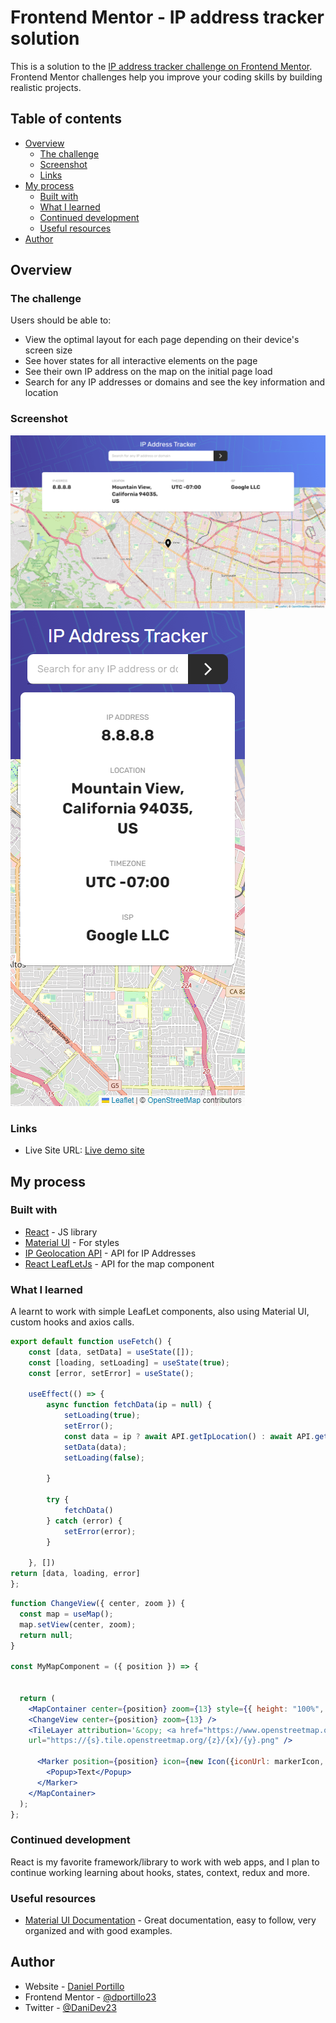 # Frontend Mentor - IP address tracker solution

This is a solution to the [IP address tracker challenge on Frontend Mentor](https://www.frontendmentor.io/challenges/ip-address-tracker-I8-0yYAH0). Frontend Mentor challenges help you improve your coding skills by building realistic projects. 

## Table of contents

- [Overview](#overview)
  - [The challenge](#the-challenge)
  - [Screenshot](#screenshot)
  - [Links](#links)
- [My process](#my-process)
  - [Built with](#built-with)
  - [What I learned](#what-i-learned)
  - [Continued development](#continued-development)
  - [Useful resources](#useful-resources)
- [Author](#author)

## Overview

### The challenge

Users should be able to:

- View the optimal layout for each page depending on their device's screen size
- See hover states for all interactive elements on the page
- See their own IP address on the map on the initial page load
- Search for any IP addresses or domains and see the key information and location

### Screenshot

![Desktop View](./screenshots/desktop.png)
![Mobile View](./screenshots/mobile.png)

### Links

- Live Site URL: [Live demo site](https://dportillo23.github.io/ip-tracker/)

## My process

### Built with

- [React](https://reactjs.org/) - JS library
- [Material UI](https://mui.com/) - For styles
- [IP Geolocation API](https://geo.ipify.org/) - API for IP Addresses
- [React LeafLetJs](https://react-leaflet.js.org/) - API for the map component

### What I learned

A learnt to work with simple LeafLet components, also using Material UI, custom hooks and axios calls.

```jsx
export default function useFetch() {
    const [data, setData] = useState([]);
    const [loading, setLoading] = useState(true);
    const [error, setError] = useState();

    useEffect(() => {
        async function fetchData(ip = null) {
            setLoading(true);
            setError();
            const data = ip ? await API.getIpLocation() : await API.getLocation();
            setData(data);
            setLoading(false);
            
        }

        try {
            fetchData()
        } catch (error) {
            setError(error);
        }

    }, [])
return [data, loading, error]
};
```

```jsx
function ChangeView({ center, zoom }) {
  const map = useMap();
  map.setView(center, zoom);
  return null;
}

const MyMapComponent = ({ position }) => {

  
  return (
    <MapContainer center={position} zoom={13} style={{ height: "100%", width: "100%" }}>
    <ChangeView center={position} zoom={13} />
    <TileLayer attribution='&copy; <a href="https://www.openstreetmap.org/copyright">OpenStreetMap</a> contributors'
    url="https://{s}.tile.openstreetmap.org/{z}/{x}/{y}.png" />
      
      <Marker position={position} icon={new Icon({iconUrl: markerIcon, iconSize: [25, 41], iconAnchor: [12, 41]})}>
        <Popup>Text</Popup>
      </Marker>
    </MapContainer>
  );
};
```


### Continued development

React is my favorite framework/library to work with web apps, and I plan to continue working learning about hooks, states, context, redux and more.

### Useful resources

- [Material UI Documentation](https://mui.com/material-ui/getting-started/overview/) - Great documentation, easy to follow, very organized and with good examples.

## Author

- Website - [Daniel Portillo](https://www.danielportillo.dev)
- Frontend Mentor - [@dportillo23](https://www.frontendmentor.io/profile/dportillo23)
- Twitter - [@DaniDev23](https://twitter.com/DaniDev23)

